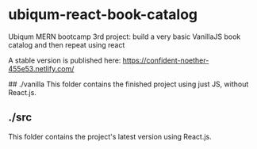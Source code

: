 # ubiqum-react-book-catalog

Ubiqum MERN bootcamp 3rd project: build a very basic VanillaJS book catalog and then repeat using react

A stable version is published here: https://confident-noether-455e53.netlify.com/

## ./vanilla
This folder contains the finished project using just JS, without React.js.

## ./src

This folder contains the project's latest version using React.js.
